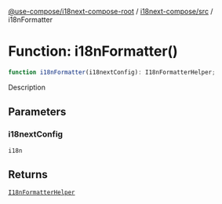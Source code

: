 [@use-compose/i18next-compose-root](../../../index.md) / [i18next-compose/src](../index.md) / i18nFormatter

# Function: i18nFormatter()

```ts
function i18nFormatter(i18nextConfig): I18nFormatterHelper;
```

Description

## Parameters

### i18nextConfig

`i18n`

## Returns

[`I18nFormatterHelper`](../interfaces/I18nFormatterHelper.md)
